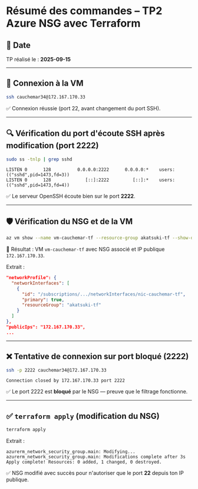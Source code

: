 # Résumé des commandes – TP2 Azure NSG avec Terraform

## 📅 Date
TP réalisé le : **2025-09-15**

---

## 🔧 Connexion à la VM

```bash
ssh cauchemar34@172.167.170.33
```
✅ Connexion réussie (port 22, avant changement du port SSH).

---

## 🔍 Vérification du port d'écoute SSH après modification (port 2222)

```bash
sudo ss -tnlp | grep sshd
```
```
LISTEN 0      128          0.0.0.0:2222      0.0.0.0:*    users:(("sshd",pid=1473,fd=3))
LISTEN 0      128             [::]:2222         [::]:*    users:(("sshd",pid=1473,fd=4))
```

✅ Le serveur OpenSSH écoute bien sur le port **2222**.

---

## 🛡️ Vérification du NSG et de la VM

```bash
az vm show --name vm-cauchemar-tf --resource-group akatsuki-tf --show-details --output json
```
🔎 Résultat : VM `vm-cauchemar-tf` avec NSG associé et IP publique `172.167.170.33`.

Extrait :
```json
"networkProfile": {
  "networkInterfaces": [
    {
      "id": "/subscriptions/.../networkInterfaces/nic-cauchemar-tf",
      "primary": true,
      "resourceGroup": "akatsuki-tf"
    }
  ]
},
"publicIps": "172.167.170.33",
...
```

---

## ❌ Tentative de connexion sur port bloqué (2222)

```bash
ssh -p 2222 cauchemar34@172.167.170.33
```
```
Connection closed by 172.167.170.33 port 2222
```

✅ Le port 2222 est **bloqué** par le NSG — preuve que le filtrage fonctionne.

---

## ✅ `terraform apply` (modification du NSG)

```bash
terraform apply
```

Extrait :
```
azurerm_network_security_group.main: Modifying... 
azurerm_network_security_group.main: Modifications complete after 3s
Apply complete! Resources: 0 added, 1 changed, 0 destroyed.
```

✅ NSG modifié avec succès pour n'autoriser que le port **22** depuis ton IP publique.
